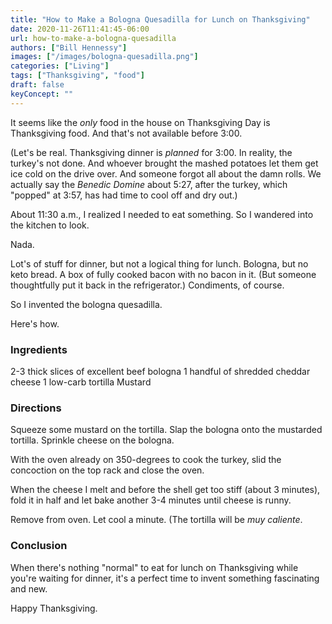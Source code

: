 ```yaml
---
title: "How to Make a Bologna Quesadilla for Lunch on Thanksgiving"
date: 2020-11-26T11:41:45-06:00
url: how-to-make-a-bologna-quesadilla
authors: ["Bill Hennessy"]
images: ["/images/bologna-quesadilla.png"]
categories: ["Living"]
tags: ["Thanksgiving", "food"]
draft: false
keyConcept: ""
---
```


It seems like the *only* food in the house on Thanksgiving Day is Thanksgiving food. And that's not available before 3:00. 

(Let's be real. Thanksgiving dinner is *planned* for 3:00. In reality, the turkey's not done. And whoever brought the mashed potatoes let them get ice cold on the drive over. And someone forgot all about the damn rolls. We actually say the *Benedic Domine* about 5:27, after the turkey, which "popped" at 3:57, has had time to cool off and dry out.) 

About 11:30 a.m., I realized I needed to eat something. So I wandered into the kitchen to look. 

Nada. 

Lot's of stuff for dinner, but not a logical thing for lunch. Bologna, but no keto bread. A box of fully cooked bacon with no bacon in it. (But someone thoughtfully put it back in the refrigerator.) Condiments, of course. 

So I invented the bologna quesadilla. 

Here's how. 

### Ingredients

2-3 thick slices of excellent beef bologna
1 handful of shredded cheddar cheese
1 low-carb tortilla 
Mustard

### Directions

Squeeze some mustard on the tortilla. Slap the bologna onto the mustarded tortilla. Sprinkle cheese on the bologna.

With the oven already on 350-degrees to cook the turkey, slid the concoction on the top rack and close the oven.

When the cheese I melt and before the shell get too stiff (about 3 minutes), fold it in half and let bake another 3-4 minutes until cheese is runny.

Remove from oven. Let cool a minute. (The tortilla will be *muy caliente*. 

### Conclusion

When there's nothing "normal" to eat for lunch on Thanksgiving while you're waiting for dinner, it's a perfect time to invent something fascinating and new. 

Happy Thanksgiving. 
